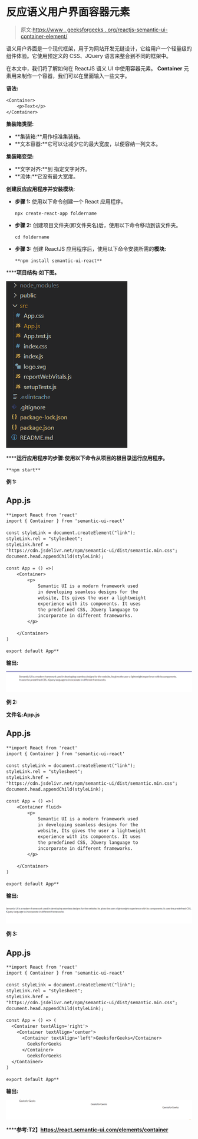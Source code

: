 # 反应语义用户界面容器元素

> 原文:[https://www . geeksforgeeks . org/reactjs-semantic-ui-container-element/](https://www.geeksforgeeks.org/reactjs-semantic-ui-container-element/)

语义用户界面是一个现代框架，用于为网站开发无缝设计，它给用户一个轻量级的组件体验。它使用预定义的 CSS、JQuery 语言来整合到不同的框架中。

在本文中，我们将了解如何在 ReactJS 语义 UI 中使用容器元素。 **Container** 元素用来制作一个容器，我们可以在里面输入一些文字。

**语法:**

```
<Container>
    <p>Text</p>
</Container>
```

**集装箱类型:**

*   **集装箱:**用作标准集装箱。
*   **文本容器:**它可以让减少它的最大宽度，以便容纳一列文本。

**集装箱变型:**

*   **文字对齐:**到 指定文字对齐。
*   **流体:**它没有最大宽度。

**创建反应应用程序并安装模块:**

*   **步骤 1:** 使用以下命令创建一个 React 应用程序。

    ```
    npx create-react-app foldername
    ```

*   **步骤 2:** 创建项目文件夹(即文件夹名)后，使用以下命令移动到该文件夹。

    ```
    cd foldername
    ```

*   **步骤 3:** 创建 ReactJS 应用程序后，使用以下命令安装所需的****模块:****

    ```
    **npm install semantic-ui-react**
    ```

******项目结构:**如下图。****

****![](img/f04ae0d8b722a9fff0bd9bd138b29c23.png)****

******运行应用程序的步骤:**使用以下命令从项目的根目录运行应用程序。****

```
**npm start**
```

******例 1:******

## ****App.js****

```
**import React from 'react'
import { Container } from 'semantic-ui-react'

const styleLink = document.createElement("link");
styleLink.rel = "stylesheet";
styleLink.href = 
"https://cdn.jsdelivr.net/npm/semantic-ui/dist/semantic.min.css";
document.head.appendChild(styleLink);

const App = () =>(
    <Container>
        <p>
            Semantic UI is a modern framework used 
            in developing seamless designs for the
            website, Its gives the user a lightweight
            experience with its components. It uses
            the predefined CSS, JQuery language to 
            incorporate in different frameworks.
        </p>

    </Container>
)

export default App**
```

******输出:******

****![](img/ec96b3fdc959c594b4d2521bc0e40332.png)****

******例 2:******

******文件名:App.js******

## ****App.js****

```
**import React from 'react'
import { Container } from 'semantic-ui-react'

const styleLink = document.createElement("link");
styleLink.rel = "stylesheet";
styleLink.href = 
"https://cdn.jsdelivr.net/npm/semantic-ui/dist/semantic.min.css";
document.head.appendChild(styleLink);

const App = () =>(
    <Container fluid>
        <p>
            Semantic UI is a modern framework used 
            in developing seamless designs for the
            website, Its gives the user a lightweight
            experience with its components. It uses
            the predefined CSS, JQuery language to 
            incorporate in different frameworks.
        </p>

    </Container>
)

export default App**
```

******输出:******

****![](img/ad5007a2a3b3eb88847c687fc4385667.png)****

******例 3:******

## ****App.js****

```
**import React from 'react'
import { Container } from 'semantic-ui-react'

const styleLink = document.createElement("link");
styleLink.rel = "stylesheet";
styleLink.href = 
"https://cdn.jsdelivr.net/npm/semantic-ui/dist/semantic.min.css";
document.head.appendChild(styleLink);

const App = () => (
  <Container textAlign='right'>
    <Container textAlign='center'>
      <Container textAlign='left'>GeeksforGeeks</Container>
        GeeksforGeeks
      </Container>
        GeeksforGeeks
  </Container>
)

export default App**
```

******输出:******

****![](img/3661c9b5325c5fcf2b09c26c463a2a11.png)****

******参考:**T2】https://react.semantic-ui.com/elements/container****